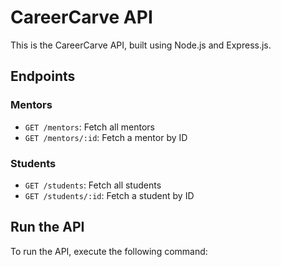 CareerCarve API
================

This is the CareerCarve API, built using Node.js and Express.js.

Endpoints
----------

### Mentors

* `GET /mentors`: Fetch all mentors
* `GET /mentors/:id`: Fetch a mentor by ID

### Students

* `GET /students`: Fetch all students
* `GET /students/:id`: Fetch a student by ID

Run the API
------------

To run the API, execute the following command:
